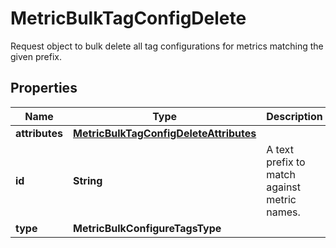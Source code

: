 # MetricBulkTagConfigDelete

Request object to bulk delete all tag configurations for metrics matching the given prefix.

## Properties

| Name           | Type                                                                              | Description                                  | Notes      |
| -------------- | --------------------------------------------------------------------------------- | -------------------------------------------- | ---------- |
| **attributes** | [**MetricBulkTagConfigDeleteAttributes**](MetricBulkTagConfigDeleteAttributes.md) |                                              | [optional] |
| **id**         | **String**                                                                        | A text prefix to match against metric names. |
| **type**       | **MetricBulkConfigureTagsType**                                                   |                                              |
